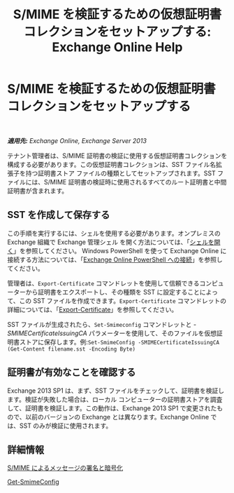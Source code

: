 ﻿---
title: 'S/MIME を検証するための仮想証明書コレクションをセットアップする: Exchange Online Help'
TOCTitle: S/MIME を検証するための仮想証明書コレクションをセットアップする
ms:assetid: 04a616e6-197c-490c-ae8c-c8d5f0f0b3dd
ms:mtpsurl: https://technet.microsoft.com/ja-jp/library/Dn626155(v=EXCHG.150)
ms:contentKeyID: 61212676
ms.date: 05/22/2018
mtps_version: v=EXCHG.150
ms.translationtype: HT
---

# S/MIME を検証するための仮想証明書コレクションをセットアップする

 

_**適用先:** Exchange Online, Exchange Server 2013_

テナント管理者は、S/MIME 証明書の検証に使用する仮想証明書コレクションを構成する必要があります。この仮想証明書コレクションは、SST ファイル名拡張子を持つ証明書ストア ファイルの種類としてセットアップされます。SST ファイルには、S/MIME 証明書の検証時に使用されるすべてのルート証明書と中間証明書が含まれます。

## SST を作成して保存する

この手順を実行するには、シェルを使用する必要があります。オンプレミスの Exchange 組織で Exchange 管理シェル を開く方法については、「[シェルを開く](https://technet.microsoft.com/ja-jp/library/dd638134\(v=exchg.150\))」を参照してください。 Windows PowerShell を使って Exchange Online に接続する方法については、「[Exchange Online PowerShell への接続](https://go.microsoft.com/fwlink/p/?linkid=396554)」を参照してください。

管理者は、`Export-Certificate` コマンドレットを使用して信頼できるコンピューターから証明書をエクスポートし、その種類を SST に設定することによって、この SST ファイルを作成できます。`Export-Certificate` コマンドレットの詳細については、「[Export-Certificate](https://technet.microsoft.com/ja-jp/library/hh848628.aspx)」を参照してください。

SST ファイルが生成されたら、`Set-Smimeconfig` コマンドレットと *-SMIMECertificateIssuingCA* パラメーターを使用して、そのファイルを仮想証明書ストアに保存します。例:`Set-SmimeConfig -SMIMECertificateIssuingCA (Get-Content filename.sst -Encoding Byte)`

## 証明書が有効なことを確認する

Exchange 2013 SP1 は、まず、SST ファイルをチェックして、証明書を検証します。検証が失敗した場合は、ローカル コンピューターの証明書ストアを調査して、証明書を検証します。この動作は、Exchange 2013 SP1 で変更されたもので、以前のバージョンの Exchange とは異なります。Exchange Online では、SST のみが検証に使用されます。

## 詳細情報

[S/MIME によるメッセージの署名と暗号化](s-mime-for-message-signing-and-encryption-exchange-2013-help.md)

[Get-SmimeConfig](https://technet.microsoft.com/ja-jp/library/dn554257\(v=exchg.150\))


